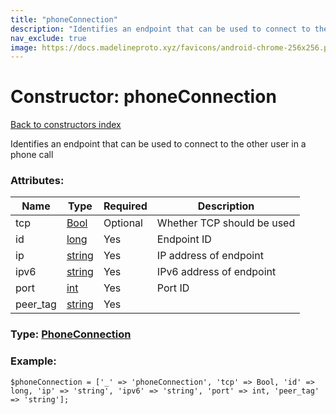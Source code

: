 ```yaml
---
title: "phoneConnection"
description: "Identifies an endpoint that can be used to connect to the other user in a phone call"
nav_exclude: true
image: https://docs.madelineproto.xyz/favicons/android-chrome-256x256.png
---
```

# Constructor: phoneConnection  
[Back to constructors index](/API_docs/constructors/index.html)



Identifies an endpoint that can be used to connect to the other user in a phone call

### Attributes:

| Name     |    Type       | Required | Description |
|----------|---------------|----------|-------------|
|tcp|[Bool](/API_docs/types/Bool.html) | Optional|Whether TCP should be used|
|id|[long](/API_docs/types/long.html) | Yes|Endpoint ID|
|ip|[string](/API_docs/types/string.html) | Yes|IP address of endpoint|
|ipv6|[string](/API_docs/types/string.html) | Yes|IPv6 address of endpoint|
|port|[int](/API_docs/types/int.html) | Yes|Port ID|
|peer\_tag|[string](/API_docs/types/string.html) | Yes|



### Type: [PhoneConnection](/API_docs/types/PhoneConnection.html)


### Example:

```
$phoneConnection = ['_' => 'phoneConnection', 'tcp' => Bool, 'id' => long, 'ip' => 'string', 'ipv6' => 'string', 'port' => int, 'peer_tag' => 'string'];
```  
